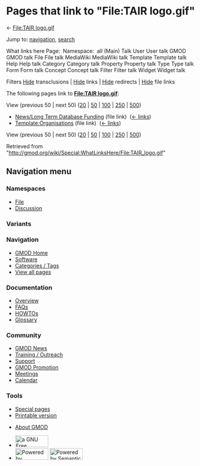 <div id="mw-page-base" class="noprint">

</div>

<div id="mw-head-base" class="noprint">

</div>

<div id="content" class="mw-body" role="main">

<span id="top"></span>

<div id="mw-js-message" style="display:none;">

</div>



# <span dir="auto">Pages that link to "File:TAIR logo.gif"</span>

<div id="bodyContent">

<div id="contentSub">

← [File:TAIR logo.gif](/wiki/File:TAIR_logo.gif "File:TAIR logo.gif")

</div>

<div id="jump-to-nav" class="mw-jump">

Jump to: [navigation](#mw-navigation), [search](#p-search)

</div>

<div id="mw-content-text">

What links here Page:  Namespace:  all (Main) Talk User User talk GMOD
GMOD talk File File talk MediaWiki MediaWiki talk Template Template talk
Help Help talk Category Category talk Property Property talk Type Type
talk Form Form talk Concept Concept talk Filter Filter talk Widget
Widget talk

Filters
[Hide](/mediawiki/index.php?title=Special:WhatLinksHere/File:TAIR_logo.gif&hidetrans=1 "Special:WhatLinksHere/File:TAIR logo.gif")
transclusions \|
[Hide](/mediawiki/index.php?title=Special:WhatLinksHere/File:TAIR_logo.gif&hidelinks=1 "Special:WhatLinksHere/File:TAIR logo.gif")
links \|
[Hide](/mediawiki/index.php?title=Special:WhatLinksHere/File:TAIR_logo.gif&hideredirs=1 "Special:WhatLinksHere/File:TAIR logo.gif")
redirects \|
[Hide](/mediawiki/index.php?title=Special:WhatLinksHere/File:TAIR_logo.gif&hideimages=1 "Special:WhatLinksHere/File:TAIR logo.gif")
file links

The following pages link to **[File:TAIR
logo.gif](/wiki/File:TAIR_logo.gif "File:TAIR logo.gif")**:

View (previous 50 \| next 50)
([20](/mediawiki/index.php?title=Special:WhatLinksHere/File:TAIR_logo.gif&limit=20 "Special:WhatLinksHere/File:TAIR logo.gif")
\|
[50](/mediawiki/index.php?title=Special:WhatLinksHere/File:TAIR_logo.gif&limit=50 "Special:WhatLinksHere/File:TAIR logo.gif")
\|
[100](/mediawiki/index.php?title=Special:WhatLinksHere/File:TAIR_logo.gif&limit=100 "Special:WhatLinksHere/File:TAIR logo.gif")
\|
[250](/mediawiki/index.php?title=Special:WhatLinksHere/File:TAIR_logo.gif&limit=250 "Special:WhatLinksHere/File:TAIR logo.gif")
\|
[500](/mediawiki/index.php?title=Special:WhatLinksHere/File:TAIR_logo.gif&limit=500 "Special:WhatLinksHere/File:TAIR logo.gif"))

- [News/Long Term Database
  Funding](/wiki/News/Long_Term_Database_Funding "News/Long Term Database Funding")
  (file link) ‎ <span class="mw-whatlinkshere-tools">([←
  links](/mediawiki/index.php?title=Special:WhatLinksHere&target=News%2FLong+Term+Database+Funding "Special:WhatLinksHere"))</span>
- [Template:Organisations](/wiki/Template:Organisations "Template:Organisations")
  (file link) ‎ <span class="mw-whatlinkshere-tools">([←
  links](/mediawiki/index.php?title=Special:WhatLinksHere&target=Template%3AOrganisations "Special:WhatLinksHere"))</span>

View (previous 50 \| next 50)
([20](/mediawiki/index.php?title=Special:WhatLinksHere/File:TAIR_logo.gif&limit=20 "Special:WhatLinksHere/File:TAIR logo.gif")
\|
[50](/mediawiki/index.php?title=Special:WhatLinksHere/File:TAIR_logo.gif&limit=50 "Special:WhatLinksHere/File:TAIR logo.gif")
\|
[100](/mediawiki/index.php?title=Special:WhatLinksHere/File:TAIR_logo.gif&limit=100 "Special:WhatLinksHere/File:TAIR logo.gif")
\|
[250](/mediawiki/index.php?title=Special:WhatLinksHere/File:TAIR_logo.gif&limit=250 "Special:WhatLinksHere/File:TAIR logo.gif")
\|
[500](/mediawiki/index.php?title=Special:WhatLinksHere/File:TAIR_logo.gif&limit=500 "Special:WhatLinksHere/File:TAIR logo.gif"))

</div>

<div class="printfooter">

Retrieved from
"<http://gmod.org/wiki/Special:WhatLinksHere/File:TAIR_logo.gif>"

</div>

<div id="catlinks" class="catlinks catlinks-allhidden">

</div>

<div class="visualClear">

</div>

</div>

</div>

<div id="mw-navigation">

## Navigation menu

<div id="mw-head">



<div id="left-navigation">

<div id="p-namespaces" class="vectorTabs" role="navigation"
aria-labelledby="p-namespaces-label">

### Namespaces

- <span id="ca-nstab-image"><a href="/wiki/File:TAIR_logo.gif" accesskey="c"
  title="View the file page [c]">File</a></span>
- <span id="ca-talk"><a
  href="/mediawiki/index.php?title=File_talk:TAIR_logo.gif&amp;action=edit&amp;redlink=1"
  accesskey="t"
  title="Discussion about the content page [t]">Discussion</a></span>

</div>

<div id="p-variants" class="vectorMenu emptyPortlet" role="navigation"
aria-labelledby="p-variants-label">

### 

### Variants[](#)

<div class="menu">

</div>

</div>

</div>

<div id="right-navigation">





</div>



</div>

</div>

</div>

<div id="mw-panel">

<div id="p-logo" role="banner">

<a href="/wiki/Main_Page"
style="background-image: url(http://gmod.org/images/GMOD-cogs.png);"
title="Visit the main page"></a>

</div>

<div id="p-Navigation" class="portal" role="navigation"
aria-labelledby="p-Navigation-label">

### Navigation

<div class="body">

- <span id="n-GMOD-Home">[GMOD Home](/wiki/Main_Page)</span>
- <span id="n-Software">[Software](/wiki/GMOD_Components)</span>
- <span id="n-Categories-.2F-Tags">[Categories /
  Tags](/wiki/Categories)</span>
- <span id="n-View-all-pages">[View all
  pages](/wiki/Special:AllPages)</span>

</div>

</div>

<div id="p-Documentation" class="portal" role="navigation"
aria-labelledby="p-Documentation-label">

### Documentation

<div class="body">

- <span id="n-Overview">[Overview](/wiki/Overview)</span>
- <span id="n-FAQs">[FAQs](/wiki/Category:FAQ)</span>
- <span id="n-HOWTOs">[HOWTOs](/wiki/Category:HOWTO)</span>
- <span id="n-Glossary">[Glossary](/wiki/Glossary)</span>

</div>

</div>

<div id="p-Community" class="portal" role="navigation"
aria-labelledby="p-Community-label">

### Community

<div class="body">

- <span id="n-GMOD-News">[GMOD News](/wiki/GMOD_News)</span>
- <span id="n-Training-.2F-Outreach">[Training /
  Outreach](/wiki/Training_and_Outreach)</span>
- <span id="n-Support">[Support](/wiki/Support)</span>
- <span id="n-GMOD-Promotion">[GMOD
  Promotion](/wiki/GMOD_Promotion)</span>
- <span id="n-Meetings">[Meetings](/wiki/Meetings)</span>
- <span id="n-Calendar">[Calendar](/wiki/Calendar)</span>

</div>

</div>

<div id="p-tb" class="portal" role="navigation"
aria-labelledby="p-tb-label">

### Tools

<div class="body">

- <span id="t-specialpages"><a href="/wiki/Special:SpecialPages" accesskey="q"
  title="A list of all special pages [q]">Special pages</a></span>
- <span id="t-print"><a
  href="/mediawiki/index.php?title=Special:WhatLinksHere/File:TAIR_logo.gif&amp;printable=yes"
  rel="alternate" accesskey="p"
  title="Printable version of this page [p]">Printable version</a></span>

</div>

</div>

</div>

</div>

<div id="footer" role="contentinfo">

- <span id="footer-places-about">[About
  GMOD](/wiki/GMOD:About "GMOD:About")</span>

<!-- -->

- <span id="footer-copyrightico">[<img src="http://www.gnu.org/graphics/gfdl-logo-small.png" width="88"
  height="31" alt="a GNU Free Documentation License" />](http://www.gnu.org/licenses/fdl-1.3.html)</span>
- <span id="footer-poweredbyico">[<img src="/mediawiki/skins/common/images/poweredby_mediawiki_88x31.png"
  width="88" height="31" alt="Powered by MediaWiki" />](//www.mediawiki.org/)
  [<img
  src="/mediawiki/extensions/SemanticMediaWiki/includes/../resources/images/smw_button.png"
  width="88" height="31" alt="Powered by Semantic MediaWiki" />](https://www.semantic-mediawiki.org/wiki/Semantic_MediaWiki)</span>

<div style="clear:both">

</div>

</div>
